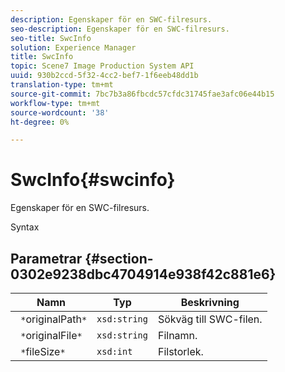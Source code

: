 ```yaml
---
description: Egenskaper för en SWC-filresurs.
seo-description: Egenskaper för en SWC-filresurs.
seo-title: SwcInfo
solution: Experience Manager
title: SwcInfo
topic: Scene7 Image Production System API
uuid: 930b2ccd-5f32-4cc2-bef7-1f6eeb48dd1b
translation-type: tm+mt
source-git-commit: 7bc7b3a86fbcdc57cfdc31745fae3afc06e44b15
workflow-type: tm+mt
source-wordcount: '38'
ht-degree: 0%

---
```



# SwcInfo{#swcinfo}

Egenskaper för en SWC-filresurs.

Syntax

## Parametrar {#section-0302e9238dbc4704914e938f42c881e6}

| Namn | Typ | Beskrivning |
|---|---|---|
| ` *`originalPath`*` | `xsd:string` | Sökväg till SWC-filen. |
| ` *`originalFile`*` | `xsd:string` | Filnamn. |
| ` *`fileSize`*` | `xsd:int` | Filstorlek. |

